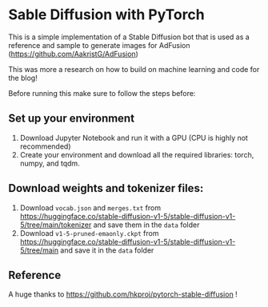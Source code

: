 # Sable Diffusion with PyTorch

This is a simple implementation of a Stable Diffusion bot that is used as a reference and sample to generate images for AdFusion (https://github.com/AakristG/AdFusion)

This was more a research on how to build on machine learning and code for the blog!

Before running this make sure to follow the steps before:

## Set up your environment

1. Download Jupyter Notebook and run it with a GPU (CPU is highly not recommended)
2. Create your environment and download all the required libraries: torch, numpy, and tqdm.

## Download weights and tokenizer files:

1. Download `vocab.json` and `merges.txt` from https://huggingface.co/stable-diffusion-v1-5/stable-diffusion-v1-5/tree/main/tokenizer and save them in the `data` folder
2. Download `v1-5-pruned-emaonly.ckpt` from https://huggingface.co/stable-diffusion-v1-5/stable-diffusion-v1-5/tree/main and save it in the `data` folder

## Reference
A huge thanks to https://github.com/hkproj/pytorch-stable-diffusion !